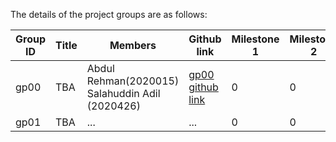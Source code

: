 
The details of the project groups are as follows:

| Group ID | Title | Members | Github link |	Milestone 1 |	Milestone 2 |	Milestone 3 |	Milestone 4 |
| ---      | ----------- | ----------- | ----------- | ----------- | ----------- | ----------- | ----------- |
| gp00     | TBA   | Abdul Rehman(2020015)<br>Salahuddin Adil (2020426) | [gp00 github link](https://github.com/CodeWithAbd/CS_311_Project) | 0 | 0 | 0 | 0 |
| gp01     | TBA   | ... | ... | 0 | 0 | 0 | 0 |

